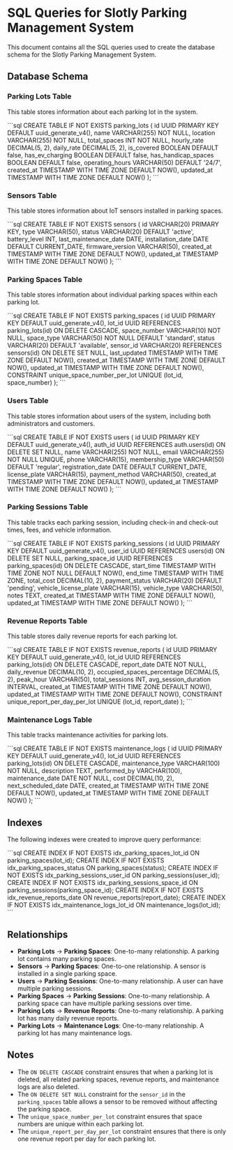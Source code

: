 # SQL Queries for Slotly Parking Management System

This document contains all the SQL queries used to create the database schema for the Slotly Parking Management System.

## Database Schema

### Parking Lots Table

This table stores information about each parking lot in the system.

\`\`\`sql
CREATE TABLE IF NOT EXISTS parking_lots (
  id UUID PRIMARY KEY DEFAULT uuid_generate_v4(),
  name VARCHAR(255) NOT NULL,
  location VARCHAR(255) NOT NULL,
  total_spaces INT NOT NULL,
  hourly_rate DECIMAL(5, 2),
  daily_rate DECIMAL(5, 2),
  is_covered BOOLEAN DEFAULT false,
  has_ev_charging BOOLEAN DEFAULT false,
  has_handicap_spaces BOOLEAN DEFAULT false,
  operating_hours VARCHAR(50) DEFAULT '24/7',
  created_at TIMESTAMP WITH TIME ZONE DEFAULT NOW(),
  updated_at TIMESTAMP WITH TIME ZONE DEFAULT NOW()
);
\`\`\`

### Sensors Table

This table stores information about IoT sensors installed in parking spaces.

\`\`\`sql
CREATE TABLE IF NOT EXISTS sensors (
  id VARCHAR(20) PRIMARY KEY,
  type VARCHAR(50),
  status VARCHAR(20) DEFAULT 'active',
  battery_level INT,
  last_maintenance_date DATE,
  installation_date DATE DEFAULT CURRENT_DATE,
  firmware_version VARCHAR(50),
  created_at TIMESTAMP WITH TIME ZONE DEFAULT NOW(),
  updated_at TIMESTAMP WITH TIME ZONE DEFAULT NOW()
);
\`\`\`

### Parking Spaces Table

This table stores information about individual parking spaces within each parking lot.

\`\`\`sql
CREATE TABLE IF NOT EXISTS parking_spaces (
  id UUID PRIMARY KEY DEFAULT uuid_generate_v4(),
  lot_id UUID REFERENCES parking_lots(id) ON DELETE CASCADE,
  space_number VARCHAR(10) NOT NULL,
  space_type VARCHAR(50) NOT NULL DEFAULT 'standard',
  status VARCHAR(20) DEFAULT 'available',
  sensor_id VARCHAR(20) REFERENCES sensors(id) ON DELETE SET NULL,
  last_updated TIMESTAMP WITH TIME ZONE DEFAULT NOW(),
  created_at TIMESTAMP WITH TIME ZONE DEFAULT NOW(),
  updated_at TIMESTAMP WITH TIME ZONE DEFAULT NOW(),
  CONSTRAINT unique_space_number_per_lot UNIQUE (lot_id, space_number)
);
\`\`\`

### Users Table

This table stores information about users of the system, including both administrators and customers.

\`\`\`sql
CREATE TABLE IF NOT EXISTS users (
  id UUID PRIMARY KEY DEFAULT uuid_generate_v4(),
  auth_id UUID REFERENCES auth.users(id) ON DELETE SET NULL,
  name VARCHAR(255) NOT NULL,
  email VARCHAR(255) NOT NULL UNIQUE,
  phone VARCHAR(15),
  membership_type VARCHAR(50) DEFAULT 'regular',
  registration_date DATE DEFAULT CURRENT_DATE,
  license_plate VARCHAR(15),
  payment_method VARCHAR(50),
  created_at TIMESTAMP WITH TIME ZONE DEFAULT NOW(),
  updated_at TIMESTAMP WITH TIME ZONE DEFAULT NOW()
);
\`\`\`

### Parking Sessions Table

This table tracks each parking session, including check-in and check-out times, fees, and vehicle information.

\`\`\`sql
CREATE TABLE IF NOT EXISTS parking_sessions (
  id UUID PRIMARY KEY DEFAULT uuid_generate_v4(),
  user_id UUID REFERENCES users(id) ON DELETE SET NULL,
  parking_space_id UUID REFERENCES parking_spaces(id) ON DELETE CASCADE,
  start_time TIMESTAMP WITH TIME ZONE NOT NULL DEFAULT NOW(),
  end_time TIMESTAMP WITH TIME ZONE,
  total_cost DECIMAL(10, 2),
  payment_status VARCHAR(20) DEFAULT 'pending',
  vehicle_license_plate VARCHAR(15),
  vehicle_type VARCHAR(50),
  notes TEXT,
  created_at TIMESTAMP WITH TIME ZONE DEFAULT NOW(),
  updated_at TIMESTAMP WITH TIME ZONE DEFAULT NOW()
);
\`\`\`

### Revenue Reports Table

This table stores daily revenue reports for each parking lot.

\`\`\`sql
CREATE TABLE IF NOT EXISTS revenue_reports (
  id UUID PRIMARY KEY DEFAULT uuid_generate_v4(),
  lot_id UUID REFERENCES parking_lots(id) ON DELETE CASCADE,
  report_date DATE NOT NULL,
  daily_revenue DECIMAL(10, 2),
  occupied_spaces_percentage DECIMAL(5, 2),
  peak_hour VARCHAR(50),
  total_sessions INT,
  avg_session_duration INTERVAL,
  created_at TIMESTAMP WITH TIME ZONE DEFAULT NOW(),
  updated_at TIMESTAMP WITH TIME ZONE DEFAULT NOW(),
  CONSTRAINT unique_report_per_day_per_lot UNIQUE (lot_id, report_date)
);
\`\`\`

### Maintenance Logs Table

This table tracks maintenance activities for parking lots.

\`\`\`sql
CREATE TABLE IF NOT EXISTS maintenance_logs (
  id UUID PRIMARY KEY DEFAULT uuid_generate_v4(),
  lot_id UUID REFERENCES parking_lots(id) ON DELETE CASCADE,
  maintenance_type VARCHAR(100) NOT NULL,
  description TEXT,
  performed_by VARCHAR(100),
  maintenance_date DATE NOT NULL,
  cost DECIMAL(10, 2),
  next_scheduled_date DATE,
  created_at TIMESTAMP WITH TIME ZONE DEFAULT NOW(),
  updated_at TIMESTAMP WITH TIME ZONE DEFAULT NOW()
);
\`\`\`

## Indexes

The following indexes were created to improve query performance:

\`\`\`sql
CREATE INDEX IF NOT EXISTS idx_parking_spaces_lot_id ON parking_spaces(lot_id);
CREATE INDEX IF NOT EXISTS idx_parking_spaces_status ON parking_spaces(status);
CREATE INDEX IF NOT EXISTS idx_parking_sessions_user_id ON parking_sessions(user_id);
CREATE INDEX IF NOT EXISTS idx_parking_sessions_space_id ON parking_sessions(parking_space_id);
CREATE INDEX IF NOT EXISTS idx_revenue_reports_date ON revenue_reports(report_date);
CREATE INDEX IF NOT EXISTS idx_maintenance_logs_lot_id ON maintenance_logs(lot_id);
\`\`\`

## Relationships

- **Parking Lots** → **Parking Spaces**: One-to-many relationship. A parking lot contains many parking spaces.
- **Sensors** → **Parking Spaces**: One-to-one relationship. A sensor is installed in a single parking space.
- **Users** → **Parking Sessions**: One-to-many relationship. A user can have multiple parking sessions.
- **Parking Spaces** → **Parking Sessions**: One-to-many relationship. A parking space can have multiple parking sessions over time.
- **Parking Lots** → **Revenue Reports**: One-to-many relationship. A parking lot has many daily revenue reports.
- **Parking Lots** → **Maintenance Logs**: One-to-many relationship. A parking lot has many maintenance logs.

## Notes

- The `ON DELETE CASCADE` constraint ensures that when a parking lot is deleted, all related parking spaces, revenue reports, and maintenance logs are also deleted.
- The `ON DELETE SET NULL` constraint for the `sensor_id` in the `parking_spaces` table allows a sensor to be removed without affecting the parking space.
- The `unique_space_number_per_lot` constraint ensures that space numbers are unique within each parking lot.
- The `unique_report_per_day_per_lot` constraint ensures that there is only one revenue report per day for each parking lot.
